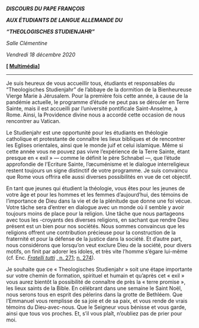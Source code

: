 ***DISCOURS DU PAPE FRANÇOIS***

***AUX ÉTUDIANTS DE LANGUE ALLEMANDE DU***

***“THEOLOGISCHES STUDIENJAHR”***

*Salle Clémentine*

*Vendredi 18 décembre 2020*

**[ [Multimédia](http://w2.vatican.va/content/francesco/fr/events/event.dir.html/content/vaticanevents/fr/2020/12/18/studenti.html)]**

* * *

Je suis heureux de vous accueillir tous, étudiants et responsables du “Theologisches Studienjahr” de l’abbaye de la dormition de la Bienheureuse Vierge Marie à Jérusalem. Pour la première fois cette année, à cause de la pandémie actuelle, le programme d’étude ne peut pas se dérouler en Terre Sainte, mais il est accueilli par l’université pontificale Saint-Anselme, à Rome. Ainsi, la Providence divine nous a accordé cette occasion de nous rencontrer au Vatican.

Le Studienjahr est une opportunité pour les étudiants en théologie catholique et protestante de connaître les lieux bibliques et de rencontrer les Eglises orientales, ainsi que le monde juif et celui islamique. Même si cette année vous ne pouvez pas vivre l’expérience de la Terre Sainte, étant presque en « exil » — comme le définit le père Schnabel —, que l’étude approfondie de l’Ecriture Sainte, l’œcuménisme et le dialogue interreligieux restent toujours un signe distinctif de votre programme. Je suis convaincu que Rome vous offrira elle aussi diverses possibilités en vue de cet objectif.

En tant que jeunes qui étudient la théologie, vous êtes pour les jeunes de votre âge et pour les hommes et les femmes d’aujourd’hui, des témoins de l’importance de Dieu dans la vie et de la plénitude que donne une foi vécue. Votre tâche sera d’entrer en dialogue avec un monde où il semble y avoir toujours moins de place pour la religion. Une tâche que nous partageons avec tous les -croyants des diverses religions, en sachant que rendre Dieu présent est un bien pour nos sociétés. Nous sommes convaincus que les religions offrent une contribution précieuse pour la construction de la fraternité et pour la défense de la justice dans la société. Et d’autre part, nous considérons que lorsqu’on veut exclure Dieu de la société, pour divers motifs, on finit par adorer les idoles, et très vite l’homme s’égare lui-même (cf. Enc. *[Fratelli tutti](http://www.vatican.va/content/francesco/fr/encyclicals/documents/papa-francesco_20201003_enciclica-fratelli-tutti.html#271)* [, n. 271](http://www.vatican.va/content/francesco/fr/encyclicals/documents/papa-francesco_20201003_enciclica-fratelli-tutti.html#271); [n. 274](http://www.vatican.va/content/francesco/fr/encyclicals/documents/papa-francesco_20201003_enciclica-fratelli-tutti.html#274)).

Je souhaite que ce « Theologisches Studienjahr » soit une étape importante sur votre chemin de formation, spirituel et humain et qu’après cet « exil » vous aurez bientôt la possibilité de connaître de près la « terre promise », les lieux saints de la Bible. En célébrant dans une semaine le Saint Noël, nous serons tous en esprit des pèlerins dans la grotte de Bethléem. Que l’Emmanuel vous remplisse de sa joie et de sa paix, et vous rende de vrais témoins du Dieu-avec-nous. Que le Seigneur vous bénisse et vous garde, ainsi que tous vos proches. Et, s’il vous plaît, n’oubliez pas de prier pour moi.
